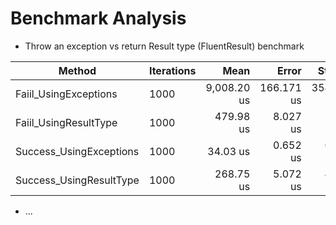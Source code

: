 # Benchmark Analysis

* Throw an exception vs return Result type (FluentResult) benchmark

|                  Method | Iterations |        Mean |      Error |     StdDev | Allocated |
|------------------------ |----------- |------------:|-----------:|-----------:|----------:|
|   Faiil_UsingExceptions |       1000 | 9,008.20 us | 166.171 us | 354.125 us | 335.95 KB |
|   Faiil_UsingResultType |       1000 |   479.98 us |   8.027 us |   7.508 us | 656.25 KB |
| Success_UsingExceptions |       1000 |    34.03 us |   0.652 us |   0.578 us |  78.13 KB |
| Success_UsingResultType |       1000 |   268.75 us |   5.072 us |   4.982 us | 421.88 KB |

* ...

